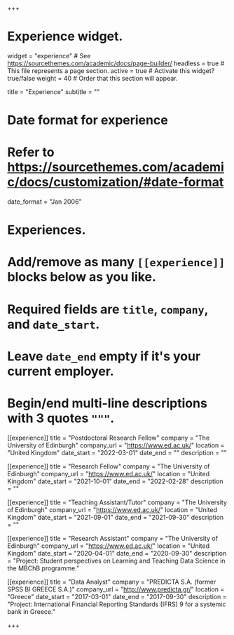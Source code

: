 +++
  # Experience widget.
  widget = "experience"  # See https://sourcethemes.com/academic/docs/page-builder/
  headless = true  # This file represents a page section.
  active = true  # Activate this widget? true/false
  weight = 40  # Order that this section will appear.
  
  title = "Experience"
  subtitle = ""
  
  # Date format for experience
  #   Refer to https://sourcethemes.com/academic/docs/customization/#date-format
  date_format = "Jan 2006"
  
  # Experiences.
  #   Add/remove as many `[[experience]]` blocks below as you like.
  #   Required fields are `title`, `company`, and `date_start`.
  #   Leave `date_end` empty if it's your current employer.
  #   Begin/end multi-line descriptions with 3 quotes `"""`.
  
[[experience]]
  title = "Postdoctoral Research Fellow"
  company = "The University of Edinburgh"
  company_url = "https://www.ed.ac.uk/"
  location = "United Kingdom"
  date_start = "2022-03-01"
  date_end = ""
  description = ""
  
[[experience]]
  title = "Research Fellow"
  company = "The University of Edinburgh"
  company_url = "https://www.ed.ac.uk/"
  location = "United Kingdom"
  date_start = "2021-10-01"
  date_end = "2022-02-28"
  description = ""

[[experience]] 
  title = "Teaching Assistant/Tutor" 
  company = "The University of Edinburgh" 
  company_url = "https://www.ed.ac.uk/" 
  location = "United Kingdom" 
  date_start = "2021-09-01" 
  date_end = "2021-09-30" 
  description = ""

[[experience]]
  title = "Research Assistant" 
  company = "The University of Edinburgh" 
  company_url = "https://www.ed.ac.uk/" 
  location = "United Kingdom" 
  date_start = "2020-04-01" 
  date_end = "2020-09-30" 
  description = "Project: Student perspectives on Learning and Teaching Data Science in the MBChB programme."

[[experience]] 
  title = "Data Analyst" 
  company = "PREDICTA S.A. (former SPSS BI GREECE S.A.)" 
  company_url = "http://www.predicta.gr/" 
  location = "Greece" 
  date_start = "2017-03-01" 
  date_end = "2017-09-30" 
  description = "Project: International Financial Reporting Standards (IFRS) 9 for a systemic bank in Greece."

+++

